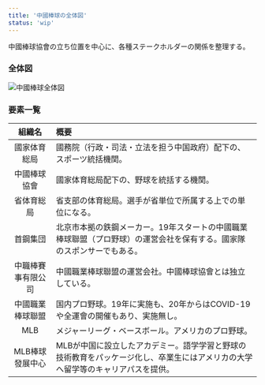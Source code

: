 ```yaml
---
title: '中國棒球の全体図'
status: 'wip'
---
```


中國棒球協會の立ち位置を中心に、各種ステークホルダーの関係を整理する。

### 全体図

![中國棒球全体図](/images/cbb-structure.jpg)

### 要素一覧

|組織名|概要|
|:--:|:--|
|國家体育総局|國務院（行政・司法・立法を担う中国政府）配下の、スポーツ統括機関。|
|中國棒球協會|國家体育総局配下の、野球を統括する機関。|
|省体育総局|省支部の体育総局。選手が省単位で所属する上での単位になる。|
|首鋼集団|北京市本拠の鉄鋼メーカー。19年スタートの中國職業棒球聯盟（プロ野球）の運営会社を保有する。國家隊のスポンサーでもある。|
|中職棒賽事有限公司|中國職業棒球聯盟の運営会社。中國棒球協會とは独立している。|
|中國職業棒球聯盟|国内プロ野球。19年に実施も、20年からはCOVID-19や全運會の開催もあり、実施無し。|
|MLB|メジャーリーグ・ベースボール。アメリカのプロ野球。|
|MLB棒球發展中心|MLBが中国に設立したアカデミー。語学学習と野球の技術教育をパッケージ化し、卒業生にはアメリカの大学へ留学等のキャリアパスを提供。|